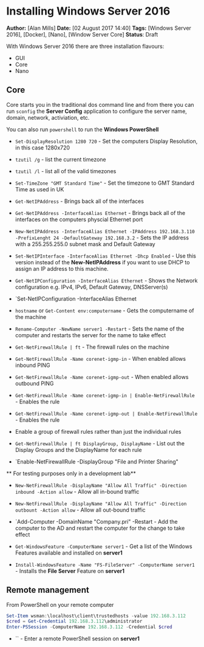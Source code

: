 # Installing Windows Server 2016 
**Author:** [Alan Mills]
**Date:** [02 August 2017 14:40]
**Tags:** [Windows Server 2016], [Docker], [Nano], [Window Server Core]
**Status**: Draft

With Windows Server 2016 there are three installation flavours:
* GUI
* Core
* Nano

## Core
Core starts you in the traditional dos command line and from there you can run `sconfig` the **Server Config** application to configure the server name, domain, network, activiation, etc.

You can also run `powershell` to run the **Windows PowerShell**
* `Set-DisplayResolution 1280 720` - Set the computers Display Resolution, in this case 1280x720
* `tzutil /g` - list the current timezone
* `tzutil /l` - list all of the valid timezones
* `Set-TimeZone "GMT Standard Time"` - Set the timezone to GMT Standard Time as used in UK
* `Get-NetIPAddress` - Brings back all of the interfaces
* `Get-NetIPAddress -InterfaceAlias Ethernet` - Brings back all of the interfaces on the computers physcial Ethernet port
* `New-NetIPAddress -InterfaceAlias Ethernet -IPAddress 192.168.3.110 -PrefixLenght 24 -DefaultGateway 192.168.3.2` - Sets the IP address with a 255.255.255.0 subnet mask and Default Gateway
* `Set-NetIPInterface -InterfaceAlias Ethernet -Dhcp Enabled` - Use this version instead of the **New-NetIPAddress** if you want to use DHCP to assign an IP address to this machine.
* `Get-NetIPConfiguration -InterfaceAlias Ethernet` - Shows the Network configuration e.g. IPv4, IPv6, Default Gateway, DNSServer(s)
* `Set-NetIPConfiguration -InterfaceAlias Ethernet 
* `hostname` or `Get-Content env:computername` - Gets the computername of the machine
* `Rename-Computer -NewName server1 -Restart` - Sets the name of the computer and restarts the server for the name to take effect

* `Get-NetFirewallRule | ft` - The firewall rules on the machine
* `Get-NetFirewallRule -Name corenet-igmp-in` - When enabled allows inbound PING
* `Get-NetFirewallRule -Name corenet-igmp-out` - When enabled allows outbound PING
* `Get-NetFirewallRule -Name corenet-igmp-in | Enable-NetFirewallRule` - Enables the rule
* `Get-NetFirewallRule -Name corenet-igmp-out | Enable-NetFirewallRule` - Enables the rule

* Enable a group of firewall rules rather than just the individual rules
* `Get-NetFirewallRule | ft DisplayGroup, DisplayName` - List out the Display Groups and the DisplayName for each rule
* `Enable-NetFirewallRule -DisplayGroup "File and Printer Sharing"

** For testing purposes only in a development lab**
* `New-NetFirewallRule -DisplayName "Allow All Traffic" -Direction inbound -Action allow` - Allow all in-bound traffic
* `New-NetFirewallRule -DisplayName "Allow All Traffic" -Direction outbount -Action allow` - Allow all out-bound traffic

* `Add-Computer -DomainName "Company.pri" -Restart - Add the computer to the AD and restart the computer for the change to take effect

* `Get-WindowsFeature -ComputerName server1` - Get a list of the Windows Features available and installed on **server1**
* `Install-WindowsFeature -Name "FS-FileServer" -ComputerName server1` - Installs the **File Server** Feature on **server1**

## Remote management
From PowerShell on your remote computer
``` PowerShell
Set-Item wsman:\localhost\client\trustedhosts -value 192.168.3.112
$cred = Get-Credential 192.168.3.112\administrator
Enter-PSSession -ComputerName 192.168.3.112 -Credential $cred
```
* `` - Enter a remote PowerShell session on **server1**
